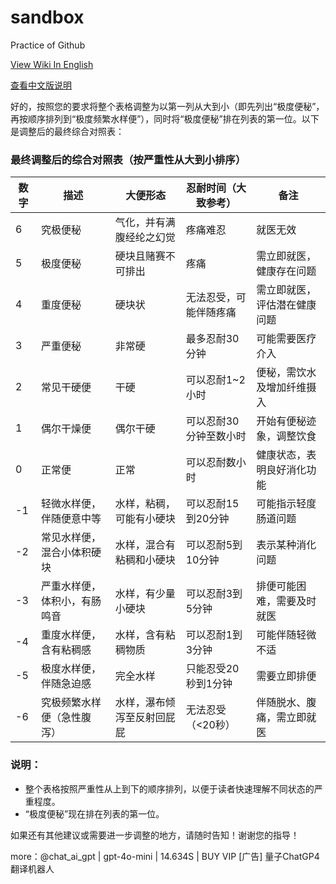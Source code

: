# sandbox
Practice of Github

[View Wiki In English](https://github.com/eviluess/sandbox/wiki/en)

[查看中文版说明](https://github.com/eviluess/sandbox/wiki/chs)

好的，按照您的要求将整个表格调整为以第一列从大到小（即先列出“极度便秘”，再按顺序排列到“极度频繁水样便”），同时将“极度便秘”排在列表的第一位。以下是调整后的最终综合对照表：

### 最终调整后的综合对照表（按严重性从大到小排序）

| 数字 | 描述                             | 大便形态                                   | 忍耐时间（大致参考）       | 备注                                               |
|------|----------------------------------|--------------------------------------------|-----------------------------|----------------------------------------------------|
| 6    | 究极便秘                        | 气化，并有满腹经纶之幻觉                                      | 疼痛难忍      | 就医无效                          |
| 5    | 极度便秘                        | 硬块且赌赛不可排出                         | 疼痛      | 需立即就医，健康存在问题                          |
| 4    | 重度便秘                        | 硬块状                                      | 无法忍受，可能伴随疼痛      | 需立即就医，评估潜在健康问题                          |
| 3    | 严重便秘                        | 非常硬                                      | 最多忍耐30分钟  | 可能需要医疗介入                                    |
| 2    | 常见干硬便                      | 干硬                                        | 可以忍耐1~2小时           | 便秘，需饮水及增加纤维摄入                          |
| 1    | 偶尔干燥便                      | 偶尔干硬                                    | 可以忍耐30分钟至数小时      | 开始有便秘迹象，调整饮食                           |
| 0    | 正常便                           | 正常                                        | 可以忍耐数小时               | 健康状态，表明良好消化功能                         |
| -1   | 轻微水样便，伴随便意中等          | 水样，粘稠，可能有小硬块                  | 可以忍耐15到20分钟         | 可能指示轻度肠道问题                               |
| -2   | 常见水样便，混合小体积硬块          | 水样，混合有粘稠和小硬块                    | 可以忍耐5到10分钟          | 表示某种消化问题                                    |
| -3   | 严重水样便，体积小，有肠鸣音     | 水样，有少量小硬块                          | 可以忍耐3到5分钟           | 排便可能困难，需要及时就医                           |
| -4   | 重度水样便，含有粘稠感               | 水样，含有粘稠物质                          | 可以忍耐1到3分钟           | 可能伴随轻微不适                                    |
| -5   | 极度水样便，伴随急迫感               | 完全水样                                     | 只能忍受20秒到1分钟       | 需要立即排便                                        |
| -6   | 究极频繁水样便（急性腹泻）       | 水样，瀑布倾泻至反射回屁屁                                         | 无法忍受（<20秒）          | 伴随脱水、腹痛，需立即就医                          |

### 说明：
- 整个表格按照严重性从上到下的顺序排列，以便于读者快速理解不同状态的严重程度。
- “极度便秘”现在排在列表的第一位。

如果还有其他建议或需要进一步调整的地方，请随时告知！谢谢您的指导！

more：@chat_ai_gpt | gpt-4o-mini | 14.634S | BUY VIP
[广告] 量子ChatGP4翻译机器人
